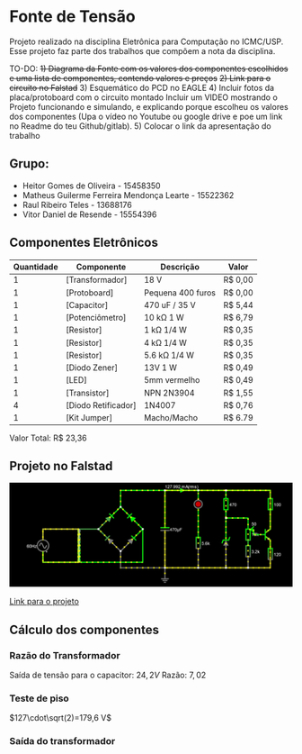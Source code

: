 # Fonte de Tensão
Projeto realizado na disciplina Eletrônica para Computação no ICMC/USP. Esse projeto faz parte dos trabalhos que compõem a nota da disciplina.

TO-DO:
~~1) Diagrama da Fonte com os valores dos componentes escolhidos e uma lista de componentes, contendo valores e preços~~
~~2) Link para o circuito no Falstad~~
3) Esquemático do PCD no EAGLE
4) Incluir fotos da placa/protoboard com o circuito montado Incluir um VIDEO mostrando o Projeto funcionando e simulando, e explicando porque escolheu os valores dos componentes (Upa o vídeo no Youtube ou google drive e poe um link no Readme do teu Github/gitlab).
5) Colocar o link da apresentação do trabalho

## Grupo:
- Heitor Gomes de Oliveira - 15458350
- Matheus Guilerme Ferreira Mendonça Learte - 15522362
- Raul Ribeiro Teles - 13688176
- Vitor Daniel de Resende - 15554396

## Componentes Eletrônicos
| Quantidade     | Componente | Descrição | Valor |
| ---   | ---                 | ---                | ---      |
| 1 	| [Transformador] 	  | 18 V			   | R$ 0,00  |
| 1     | [Protoboard] 		  | Pequena 400 furos  | R$ 0,00  |
| 1     | [Capacitor] 	      | 470 uF / 35 V      | R$ 5,44  |
| 1     | [Potenciômetro]     | 10 kΩ 1 W 	       | R$ 6,79  |
| 1     | [Resistor] 	      | 1 kΩ 1/4 W         | R$ 0,35  |
| 1     | [Resistor] 	 	  | 4 kΩ 1/4 W         | R$ 0,35  |
| 1     | [Resistor]          | 5.6 kΩ 1/4 W       | R$ 0,35  |
| 1     | [Diodo Zener]       | 13V 1 W            | R$ 0,49  |
| 1     | [LED] 			  | 5mm vermelho       | R$ 0,49  |
| 1     | [Transistor] 		  | NPN 2N3904   	   | R$ 1,55  |
| 4 	| [Diodo Retificador] | 1N4007 		       | R$ 0,76  |
| 1     | [Kit Jumper]        | Macho/Macho        | R$ 6.79  |

Valor Total: R$ 23,36

## Projeto no Falstad
![Imagem do projeto](img/falstad.jpg)

[Link para o projeto](https://tinyurl.com/2nkhrl93)

## Cálculo dos componentes

### Razão do Transformador
Saída de tensão para o capacitor: $24,2 V$
Razão: $7,02$

### Teste de piso
$127\cdot\sqrt(2)=179,6 V$

### Saída do transformador
